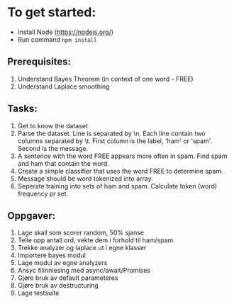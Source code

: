 # To get started:

* Install Node (https://nodejs.org/)
* Run command `npm install`

## Prerequisites:
1. Understand Bayes Theorem (in context of one word - FREE)
2. Understand Laplace smoothing

## Tasks:
1. Get to know the dataset
2. Parse the dataset. Line is separated by \n. Each line contain two columns separated by \t. First column is the label, 'ham' or 'spam'. 
Second is the message. 
3. A sentence with the word FREE appears more often in spam. Find spam and ham that contain the word.
4. Create a simple classifier that uses the word FREE to determine spam.
5. Message should be word tokenized into array.
6. Seperate training into sets of ham and spam. Calculate token (word) frequency pr set.

## Oppgaver:
1. Lage skall som scorer random, 50% sjanse
2. Telle opp antall ord, vekte dem i forhold til ham/spam
3. Trekke analyzer og laplace ut i egne klasser
4. Importere bayes modul
5. Lage modul av egne analyzers
6. Ansyc filinnlesing med async/await/Promises
7. Gjøre bruk av default parameteres
8. Gjøre bruk av destructuring
9. Lage testsuite